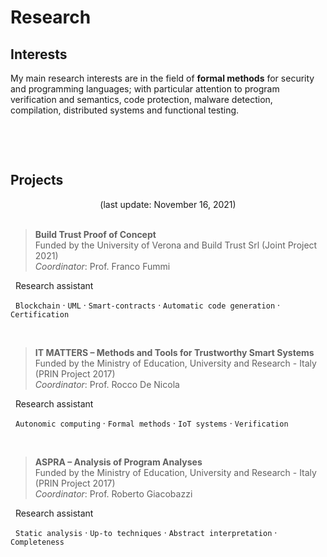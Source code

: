 # Research


## Interests

My main research interests are in the field of **formal methods** for security and programming languages; with particular attention to program verification and semantics, code protection, malware detection, compilation, distributed systems and functional testing.

<img src="" id="kwimg">

<br><br>

## Projects

<center> (last update: November 16, 2021) </center>

<br>

> **Build Trust Proof of Concept** &nbsp; <a href="https://www.di.univr.it/?ent=progetto&id=5648&lang=en" target="_blank" rel="noopener noreferrer"><i class="fas fa-link"></i></a> <br> Funded by the University of Verona and Build Trust Srl (Joint Project 2021) <br> *Coordinator*: Prof. Franco Fummi

<i class="fas fa-pencil-ruler"></i> &nbsp; Research assistant

<i class="fas fa-tags"></i> &nbsp; `Blockchain` &middot; `UML` &middot; `Smart-contracts` &middot; `Automatic code generation` &middot; `Certification`

<br>

> **IT MATTERS – Methods and Tools for Trustworthy Smart Systems** &nbsp; <a href="http://itmatters.imtlucca.it" target="_blank" rel="noopener noreferrer"><i class="fas fa-link"></i></a> <br> Funded by the Ministry of Education, University and Research - Italy (PRIN Project 2017) <br> *Coordinator*: Prof. Rocco De Nicola

<i class="fas fa-pencil-ruler"></i> &nbsp; Research assistant

<i class="fas fa-tags"></i> &nbsp; `Autonomic computing` &middot; `Formal methods` &middot; `IoT systems` &middot; `Verification`

<br>

> **ASPRA – Analysis of Program Analyses** <br> Funded by the Ministry of Education, University and Research - Italy (PRIN Project 2017) <br> *Coordinator*: Prof. Roberto Giacobazzi

<i class="fas fa-pencil-ruler"></i> &nbsp; Research assistant

<i class="fas fa-tags"></i> &nbsp; `Static analysis` &middot; `Up-to techniques` &middot; `Abstract interpretation` &middot; `Completeness`

<br>

